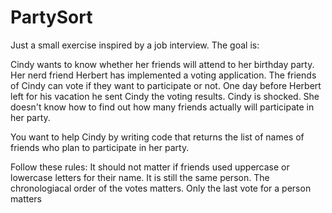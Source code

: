 # PartySort
Just a small exercise inspired by a job interview. The goal is:

Cindy wants to know whether her friends will attend to her birthday party. Her nerd friend Herbert has implemented a voting application.
The friends of Cindy can vote if they want to participate or not. One day before Herbert left for his vacation he sent Cindy the voting results. Cindy is shocked.
She doesn't know how to find out how many friends actually will participate in her party.

You want to help Cindy by writing code that returns the list of names of friends who plan to participate in her party.

Follow these rules:
It should not matter if friends used uppercase or lowercase letters for their name. It is still the same person.
The chronologiacal order of the votes matters. Only the last vote for a person matters
